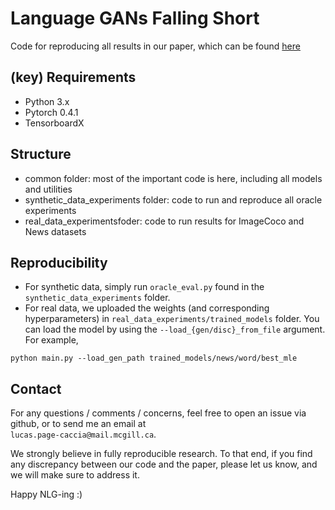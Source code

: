 # Language GANs Falling Short

Code for reproducing all results in our paper, which can be found [here](https://arxiv.org/abs/1811.02549)


## (key) Requirements 
- Python 3.x
- Pytorch 0.4.1
- TensorboardX

## Structure
- common folder: most of the important code is here, including all models and utilities
- synthetic_data_experiments folder: code to run and reproduce all oracle experiments
- real_data_experimentsfoder: code to run results for ImageCoco and News datasets

## Reproducibility
- For synthetic data, simply run `oracle_eval.py` found in the `synthetic_data_experiments` folder. 
- For real data, we uploaded the weights (and corresponding hyperparameters) in `real_data_experiments/trained_models` folder. You can load the model by using the `--load_{gen/disc}_from_file` argument. For example, 
```
python main.py --load_gen_path trained_models/news/word/best_mle
```

## Contact
For any questions / comments / concerns, feel free to open an issue via github, or to send me an email at <br /> `lucas.page-caccia@mail.mcgill.ca`. <br />

We strongly believe in fully reproducible research. To that end, if you find any discrepancy between our code and the paper, please let us know, and we will make sure to address it.  <br />

Happy NLG-ing :)
